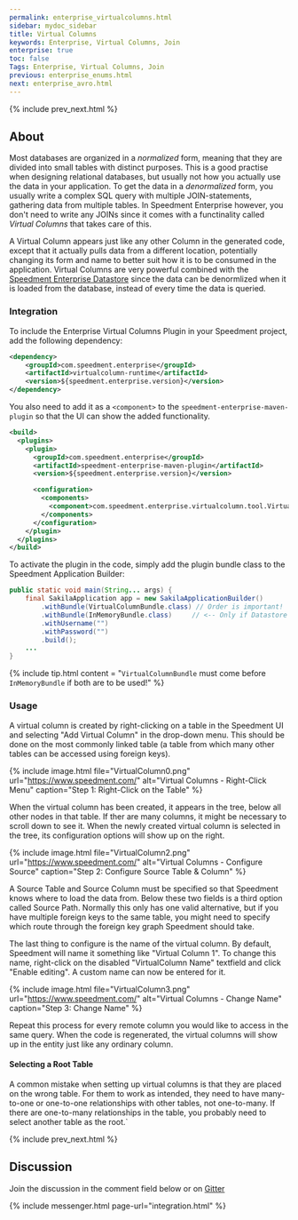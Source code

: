 ```yaml
---
permalink: enterprise_virtualcolumns.html
sidebar: mydoc_sidebar
title: Virtual Columns
keywords: Enterprise, Virtual Columns, Join
enterprise: true
toc: false
Tags: Enterprise, Virtual Columns, Join
previous: enterprise_enums.html
next: enterprise_avro.html
---
```


{% include prev_next.html %}

## About
Most databases are organized in a *normalized* form, meaning that they are divided into small tables with distinct purposes. This is a good practise when designing relational databases, but usually not how you actually use the data in your application. To get the data in a *denormalized* form, you usually write a complex SQL query with multiple JOIN-statements, gathering data from multiple tables. In Speedment Enterprise however, you don't need to write any JOINs since it comes with a functinality called *Virtual Columns* that takes care of this.

A Virtual Column appears just like any other Column in the generated code, except that it actually pulls data from a different location, potentially changing its form and name to better suit how it is to be consumed in the application. Virtual Columns are very powerful combined with the [Speedment Enterprise Datastore](datastore) since the data can be denormlized when it is loaded from the database, instead of every time the data is queried.

### Integration
To include the Enterprise Virtual Columns Plugin in your Speedment project, add the following dependency:

```xml
<dependency>
    <groupId>com.speedment.enterprise</groupId>
    <artifactId>virtualcolumn-runtime</artifactId>
    <version>${speedment.enterprise.version}</version>
</dependency>
```

You also need to add it as a `<component>` to the `speedment-enterprise-maven-plugin` so that the UI can show the added functionality.

```xml
<build>
  <plugins>
    <plugin>
      <groupId>com.speedment.enterprise</groupId>
      <artifactId>speedment-enterprise-maven-plugin</artifactId>
      <version>${speedment.enterprise.version}</version>

      <configuration>
        <components>
          <component>com.speedment.enterprise.virtualcolumn.tool.VirtualColumnToolBundle</component>
        </components>
      </configuration>
    </plugin>
  </plugins>
</build>
```

To activate the plugin in the code, simply add the plugin bundle class to the Speedment Application Builder:

```java
public static void main(String... args) {
    final SakilaApplication app = new SakilaApplicationBuilder()
        .withBundle(VirtualColumnBundle.class) // Order is important!
        .withBundle(InMemoryBundle.class)     // <-- Only if Datastore is used 
        .withUsername("")
        .withPassword("")
        .build();
    ...
}
```

{% include tip.html content = "`VirtualColumnBundle` must come before `InMemoryBundle` if both are to be used!" %}

### Usage
A virtual column is created by right-clicking on a table in the Speedment UI and selecting "Add Virtual Column" in the drop-down menu. This should be done on the most commonly linked table (a table from which many other tables can be accessed using foreign keys).

{% include image.html file="VirtualColumn0.png" url="https://www.speedment.com/" alt="Virtual Columns - Right-Click Menu" caption="Step 1: Right-Click on the Table" %}

When the virtual column has been created, it appears in the tree, below all other nodes in that table. If ther are many columns, it might be necessary to scroll down to see it. When the newly created virtual column is selected in the tree, its configuration options will show up on the right.

{% include image.html file="VirtualColumn2.png" url="https://www.speedment.com/" alt="Virtual Columns - Configure Source" caption="Step 2: Configure Source Table & Column" %}

A Source Table and Source Column must be specified so that Speedment knows where to load the data from. Below these two fields is a third option called Source Path. Normally this only has one valid alternative, but if you have multiple foreign keys to the same table, you might need to specify which route through the foreign key graph Speedment should take.

The last thing to configure is the name of the virtual column. By default, Speedment will name it something like "Virtual Column 1". To change this name, right-click on the disabled "VirtualColumn Name" textfield and click "Enable editing". A custom name can now be entered for it.

{% include image.html file="VirtualColumn3.png" url="https://www.speedment.com/" alt="Virtual Columns - Change Name" caption="Step 3: Change Name" %}

Repeat this process for every remote column you would like to access in the same query. When the code is regenerated, the virtual columns will show up in the entity just like any ordinary column.

#### Selecting a Root Table
A common mistake when setting up virtual columns is that they are placed on the wrong table. For them to work as intended, they need to have many-to-one or one-to-one relationships with other tables, not one-to-many. If there are one-to-many relationships in the table, you probably need to select another table as the root.`

{% include prev_next.html %}

## Discussion
Join the discussion in the comment field below or on [Gitter](https://gitter.im/speedment/speedment)

{% include messenger.html page-url="integration.html" %}
